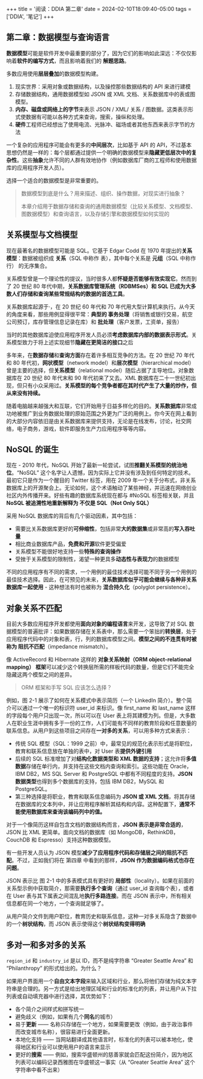 +++
title = '阅读：DDIA 第二章'
date = 2024-02-10T18:09:40-05:00
tags = ['DDIA', '笔记']
+++

## 第二章：数据模型与查询语言

**数据模型**可能是软件开发中最重要的部分了，因为它们的影响如此深远：不仅仅影响着**软件的编写方式**，而且影响着我们的 **解题思路**。

多数应用使用**层层叠加**的数据模型构建。

1. 现实世界：采用对象或数据结构，以及操控那些数据结构的 API 来进行建模
2. 存储数据结构，通用数据模型如 JSON 或 XML 文档、关系数据库中的表或图模型。
3. **内存、磁盘或网络上的字节**来表示 JSON / XML/ 关系 / 图数据。这类表示形式使数据有可能以各种方式来查询，搜索，操纵和处理。
4. **硬件**工程师已经想出了使用电流、光脉冲、磁场或者其他东西来表示字节的方法

一个复杂的应用程序可能会有更多的**中间层次**，比如基于 API 的 API，不过基本思想仍然是一样的：每个层都通过提供一个明确的数据模型来**隐藏更低层次中的复杂性**。这些**抽象**允许不同的人群有效地协作（例如数据库厂商的工程师和使用数据库的应用程序开发人员）。

选择一个适合的数据模型是非常重要的。

> 数据模型到底是什么？用来描述、组织、操作数据，对现实进行抽象？
>
> 本章介绍用于数据存储和查询的通用数据模型（比较关系模型、文档模型、图数据模型）和查询语言，以及存储引擎和数据模型如何实现的

## 关系模型与文档模型

现在最著名的数据模型可能是 SQL。它基于 Edgar Codd 在 1970 年提出的**关系模型**：数据被组织成 **关系**（SQL 中称作 表），其中每个关系是 **元组**（SQL 中称作 行） 的无序集合。

关系模型曾是一个理论性的提议，当时很多人都**怀疑是否能够有效实现它**。然而到了 20 世纪 80 年代中期，**关系数据库管理系统（RDBMSes）和 SQL 已成为大多数人们存储和查询某些常规结构的数据的首选工具**。

关系数据库起源于·，在 20 世纪 60 年代和 70 年代用大型计算机来执行。从今天的角度来看，那些用例显得很平常：**典型的 事务处理**（将销售或银行交易，航空公司预订，库存管理信息记录在库）和 **批处理**（客户发票，工资单，报告）

当时的其他数据库迫使应用程序开发人员必须**考虑数据库内部的数据表示形式**。关系模型致力于将上述实现细节**隐藏在更简洁的接口**之后

多年来，在**数据存储**和**查询方面**存在着许多相互竞争的方法。在 20 世纪 70 年代和 80 年代初，**网状模型**（network model）和**层次模型**（hierarchical model）曾是主要的选择，但**关系模型**（relational model）随后占据了主导地位。对象数据库在 20 世纪 80 年代末和 90 年代初来了又去。XML 数据库在二十一世纪初出现，但只有小众采用过。**关系模型的每个竞争者都在其时代产生了大量的炒作，但从来没有持续。**

随着电脑越来越强大和互联，它们开始用于日益多样化的目的。**关系数据库**非常成功地被推广到业务数据处理的原始范围之外更为广泛的用例上。你今天在网上看到的大部分内容依旧是由关系数据库来提供支持，无论是在线发布，讨论，社交网络，电子商务，游戏，软件即服务生产力应用程序等等内容。

## NoSQL 的诞生

现在 - 2010 年代，NoSQL 开始了最新一轮尝试，试图**推翻关系模型的统治地位**。“NoSQL” 这个名字让人遗憾，因为实际上它并没有涉及到任何特定的技术。最初它只是作为一个醒目的 Twitter 标签，用在 2009 年一个关于分布式，非关系数据库上的开源聚会上。无论如何，这个术语触动了某些神经，并迅速在网络创业社区内外传播开来。好些有趣的数据库系统现在都与 #NoSQL 标签相关联，并且 **NoSQL 被追溯性地重新解释为 不仅是 SQL（Not Only SQL）**

采用 NoSQL 数据库的背后有几个驱动因素，其中包括：

- 需要比关系数据库更好的**可伸缩性**，包括非常**大的数据集**或非常高的**写入吞吐量**
- 相比商业数据库产品，**免费和开源**软件更受偏爱
- 关系模型不能很好地支持一些**特殊的查询操作**
- 受挫于关系模型的限制性，渴望一种更具多**动态性与表现力**的数据模型

不同的应用程序有不同的需求，一个用例的最佳技术选择可能不同于另一个用例的最佳技术选择。因此，在可预见的未来，**关系数据库似乎可能会继续与各种非关系数据库一起使用** - 这种想法有时也被称为 **混合持久化**（polyglot persistence）。

## 对象关系不匹配

目前大多数应用程序开发都使用**面向对象的编程语言**来开发，这导致了对 SQL 数据模型的普遍批评：如果数据存储在关系表中，那么需要一个笨拙的**转换层**，处于应用程序代码中的对象和表，行，列的数据库模型之间。**模型之间的不连贯有时被称为 阻抗不匹配**（impedance mismatch）。

像 ActiveRecord 和 Hibernate 这样的 **对象关系映射（ORM object-relational mapping） 框架**可以减少这个转换层所需的样板代码的数量，但是它们不能完全隐藏这两个模型之间的差异。

> ORM 框架和手写 SQL 应该怎么选择？

例如，图 2-1 展示了如何在关系模式中表示简历（一个 LinkedIn 简介）。整个简介可以通过一个唯一的标识符 user_id 来标识。像 first_name 和 last_name 这样的字段每个用户只出现一次，所以可以在 User 表上将其建模为列。但是，大多数人在职业生涯中拥有多于一份的工作，人们可能有不同样的教育阶段和任意数量的联系信息。从用户到这些项目之间存在**一对多的关系**，可以用多种方式来表示：

- 传统 SQL 模型（SQL：1999 之前）中，最常见的规范化表示形式是将职位，教育和联系信息放在单独的表中，对 User 表**提供外键引用**
- 后续的 SQL 标准增加了对**结构化数据类型和 XML 数据的支持**；这允许将**多值数据**存储在单行内，并支持在这些文档内查询和索引。这些功能在 Oracle，IBM DB2，MS SQL Server 和 PostgreSQL 中都有不同程度的支持。**JSON 数据类型**也得到多个数据库的支持，包括 IBM DB2，MySQL 和 PostgreSQL。
- 第三种选择是将职业，教育和联系信息编码为 **JSON 或 XML 文档**，将其存储在数据库的文本列中，并让应用程序解析其结构和内容。这种配置下，**通常不能使用数据库来查询该编码列中的值。**

对于一个像简历这样自包含文档的数据结构而言，**JSON 表示是非常合适的**，JSON 比 XML 更简单。面向文档的数据库（如 MongoDB，RethinkDB，CouchDB 和 Espresso）支持这种数据模型。

有一些开发人员认为 JSON 模型**减少了应用程序代码和存储层之间的阻抗不匹配**。不过，正如我们将在 第四章 中看到的那样，**JSON 作为数据编码格式也存在问题**。

JSON 表示比 图 2-1 中的多表模式具有更好的 **局部性**（locality）。如果在前面的关系型示例中获取简介，那需要**执行多个查询**（通过 user_id 查询每个表），或者在 User 表与其下属表之间混乱地**执行多路连接**。而在 JSON 表示中，所有相关信息都在同一个地方，一个查询就足够了。

从用户简介文件到用户职位，教育历史和联系信息，这种一对多关系隐含了数据中的一个**树状结构**，而 JSON 表示使得这个**树状结构变得明确**

## 多对一和多对多的关系

`region_id` 和 `industry_id` 是以 ID，而不是纯字符串 “Greater Seattle Area” 和 “Philanthropy” 的形式给出的。为什么？

如果用户界面用一个**自由文本字段**来输入区域和行业，那么将他们存储为纯文本字符串是合理的。另一方式是给出地理区域和行业的标准化的列表，并让用户从下拉列表或自动填充器中进行选择，其优势如下：

- 各个简介之间样式和拼写统一
- 避免歧义（例如，如果有几个**同名**的城市）
- 易于**更新** —— 名称只存储在一个地方，如果需要更改（例如，由于政治事件而改变城市名称），很容易进行全面更新。
- 本地化支持 —— 当网站翻译成其他语言时，标准化的列表可以被本地化，使得地区和行业可以使用用户的语言来显示
- 更好的**搜索** —— 例如，搜索华盛顿州的慈善家就会匹配这份简介，因为地区列表可以编码记录西雅图在华盛顿这一事实（从 “Greater Seattle Area” 这个字符串中看不出来）
